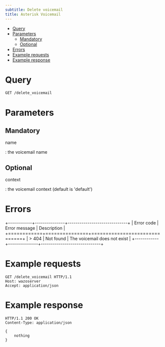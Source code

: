 ```yaml
---
subtitle: Delete voicemail
title: Asterisk Voicemail
---
```


-   [Query](#query)
-   [Parameters](#parameters)
    -   [Mandatory](#mandatory)
    -   [Optional](#optional)
-   [Errors](#errors)
-   [Example requests](#example-requests)
-   [Example response](#example-response)

Query
=====

    GET /delete_voicemail

Parameters
==========

Mandatory
---------

name

:   the voicemail name

Optional
--------

context

:   the voicemail context (default is \'default\')

<a name="rest_api_errors"></a>Errors
======

+------------+---------------+------------------------------+
| Error code | Error message | Description                  |
+============+===============+==============================+
| > 404      | Not found     | The voicemail does not exist |
+------------+---------------+------------------------------+

Example requests
================

    GET /delete_voicemail HTTP/1.1
    Host: wazoserver
    Accept: application/json

Example response
================

    HTTP/1.1 200 OK
    Content-Type: application/json

    {
        nothing
    }
